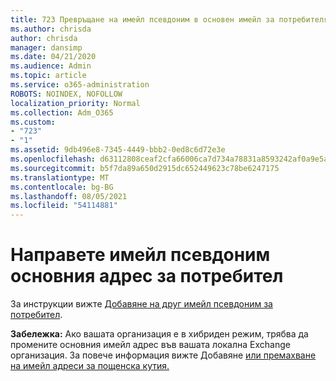 ```yaml
---
title: 723 Превръщане на имейл псевдоним в основен имейл за потребителя
ms.author: chrisda
author: chrisda
manager: dansimp
ms.date: 04/21/2020
ms.audience: Admin
ms.topic: article
ms.service: o365-administration
ROBOTS: NOINDEX, NOFOLLOW
localization_priority: Normal
ms.collection: Adm_O365
ms.custom:
- "723"
- "1"
ms.assetid: 9db496e8-7345-4449-bbb2-0ed8c6d72e3e
ms.openlocfilehash: d63112808ceaf2cfa66006ca7d734a78831a8593242af0a9e5ad86787e67cf1a
ms.sourcegitcommit: b5f7da89a650d2915dc652449623c78be6247175
ms.translationtype: MT
ms.contentlocale: bg-BG
ms.lasthandoff: 08/05/2021
ms.locfileid: "54114881"
---
```

# <a name="make-an-email-alias-the-primary-address-for-a-user"></a>Направете имейл псевдоним основния адрес за потребител

За инструкции вижте [Добавяне на друг имейл псевдоним за потребител](https://docs.microsoft.com/microsoft-365/admin/email/add-another-email-alias-for-a-user).

**Забележка:** Ако вашата организация е в хибриден режим, трябва да промените основния имейл адрес във вашата локална Exchange организация. За повече информация вижте Добавяне [или премахване на имейл адреси за пощенска кутия.](https://technet.microsoft.com/library/bb123794.aspx)
